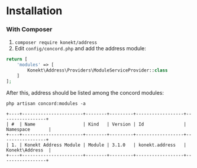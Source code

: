 # Installation

### With Composer

1. `composer require konekt/address`
2. Edit `config/concord.php` and add the address module:

```php
return [
    'modules' => [
        Konekt\Address\Providers\ModuleServiceProvider::class
    ]
];
```

After this, address should be listed among the concord modules:

```
php artisan concord:modules -a

+----+-----------------------+--------+---------+------------------+-----------------+
| #  | Name                  | Kind   | Version | Id               | Namespace       |
+----+-----------------------+--------+---------+------------------+-----------------+
| 1. | Konekt Address Module | Module | 3.1.0   | konekt.address   | Konekt\Address  |
+----+-----------------------+--------+---------+------------------+-----------------+
```
